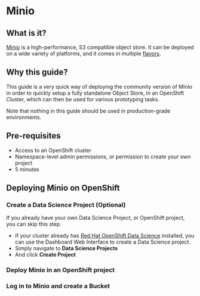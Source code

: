 # Minio

## What is it?

[Minio](https://min.io/) is a high-performance, S3 compatible object store. It can be deployed on a wide variety of platforms, and it comes in multiple [flavors](https://min.io/pricing).

## Why this guide?

This guide is a very quick way of deploying the community version of Minio in order to quickly setup a fully standalone Object Store, in an OpenShift Cluster, which can then be used for various prototyping tasks.

Note that nothing in this guide should be used in production-grade environments.

## Pre-requisites

* Access to an OpenShift cluster
* Namespace-level admin permissions, or permission to create your own project
* 5 minutes

## Deploying Minio on OpenShift

### Create a Data Science Project (Optional)

If you already have your own Data Science Project, or OpenShift project, you can skip this step.

* If your cluster already has [Red Hat OpenShift Data Science](https://developers.redhat.com/products/red-hat-openshift-data-science/overview) installed, you can use the Dashboard Web Interface to create a Data Science project.
* Simply navigate to **Data Science Projects**
* And click **Create Project**

### Deploy Minio in an OpenShift project

### Log in to Minio and create a Bucket




